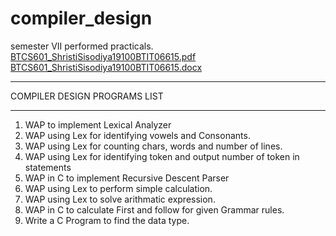 # compiler_design
semester VII performed practicals.
[BTCS601_ShristiSisodiya19100BTIT06615.pdf](https://github.com/SHRIS13/compiler_design/files/10014230/BTCS601_ShristiSisodiya19100BTIT06615.pdf)
[BTCS601_ShristiSisodiya19100BTIT06615.docx](https://github.com/SHRIS13/compiler_design/files/10014257/BTCS601_ShristiSisodiya19100BTIT06615.docx)
*********************************                            
 COMPILER DESIGN PROGRAMS LIST
*********************************
1) WAP to implement Lexical Analyzer
2) WAP using Lex for identifying vowels and Consonants.
3) WAP using Lex for counting chars, words and number of lines.
4) WAP using Lex for identifying token and output number of token in  statements
5) WAP in C to implement Recursive Descent Parser
6) WAP using Lex to perform simple calculation.
7) WAP using Lex to solve arithmatic expression.
8) WAP in C to calculate First and follow for given Grammar rules.
9) Write a C Program to find the data type.
